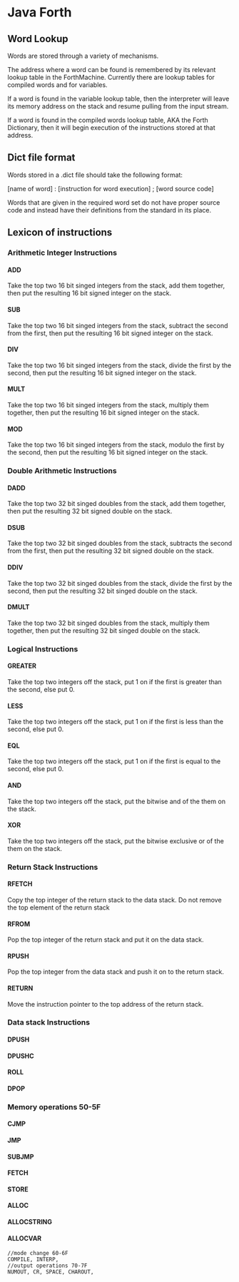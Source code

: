 # Java Forth


## Word Lookup

Words are stored through a variety of mechanisms.

The address where a word can be found is remembered by its 
relevant lookup table in the ForthMachine. Currently there
are lookup tables for compiled words and for variables.

If a word is found in the variable lookup table, then the 
interpreter will leave its memory address on the stack and 
resume pulling from the input stream.

If a word is found in the compiled words lookup table, AKA 
the Forth Dictionary, then it will begin execution of the
instructions stored at that address.

## Dict file format

Words stored in a .dict file should take the following format:

[name of word] : [instruction for word execution] ; [word source code]

Words that are given in the required word set do not have proper 
source code and instead have their definitions from the standard
in its place.

## Lexicon of instructions
### Arithmetic Integer Instructions 
#### ADD
Take the top two 16 bit singed integers from the stack, add
them together, then put the resulting 16 bit signed integer 
on the stack.
#### SUB
Take the top two 16 bit singed integers from the stack, subtract
the second from the first, then put the resulting 16 bit 
signed integer on the stack.
#### DIV
Take the top two 16 bit singed integers from the stack, divide
the first by the second, then put the resulting 16 bit 
signed integer on the stack.
#### MULT
Take the top two 16 bit singed integers from the stack, multiply
them together, then put the resulting 16 bit signed integer 
on the stack.
#### MOD
Take the top two 16 bit singed integers from the stack, modulo
the first by the second, then put the resulting 16 bit 
signed integer on the stack.
### Double Arithmetic Instructions
#### DADD
Take the top two 32 bit singed doubles from the stack, add
them together, then put the resulting 32 bit signed double 
on the stack.
#### DSUB
Take the top two 32 bit singed doubles from the stack, 
subtracts the second from the first, then put the resulting 
32 bit signed double on the stack.
#### DDIV
Take the top two 32 bit singed doubles from the stack, divide
the first by the second, then put the resulting 32 bit 
singed double on the stack.
#### DMULT
Take the top two 32 bit singed doubles from the stack, multiply
them together, then put the resulting 32 bit singed double 
on the stack.
### Logical Instructions
#### GREATER
Take the top two integers off the stack, put 1 on if the 
first is greater than the second, else put 0.
#### LESS 
Take the top two integers off the stack, put 1 on if the 
first is less than the second, else put 0.
#### EQL 
Take the top two integers off the stack, put 1 on if the 
first is equal to the second, else put 0.
#### AND 
Take the top two integers off the stack, put the bitwise and
of the them on the stack.
#### XOR
Take the top two integers off the stack, put the bitwise 
exclusive or of the them on the stack.
### Return Stack Instructions
#### RFETCH
Copy the top integer of the return stack to the data stack.
Do not remove the top element of the return stack
#### RFROM
Pop the top integer of the return stack and put it on the 
data stack. 
#### RPUSH
Pop the top integer from the data stack and push it on to 
the return stack.
#### RETURN
Move the instruction pointer to the top address of the return
stack.
### Data stack Instructions
#### DPUSH 
#### DPUSHC  
#### ROLL 
#### DPOP
### Memory operations 50-5F
#### CJMP 
#### JMP
#### SUBJMP 
#### FETCH 
#### STORE 
#### ALLOC
#### ALLOCSTRING 
#### ALLOCVAR
	//mode change 60-6F
	COMPILE, INTERP, 
	//output operations 70-7F
	NUMOUT, CR, SPACE, CHAROUT,
